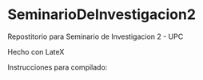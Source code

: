# SeminarioDeInvestigacion2

Repostitorio para Seminario de Investigacion 2 - UPC


Hecho con LateX

Instrucciones para compilado:



